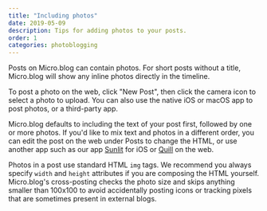 ```yaml
---
title: "Including photos"
date: 2019-05-09
description: Tips for adding photos to your posts.
order: 1
categories: photoblogging
---
```


Posts on Micro.blog can contain photos. For short posts without a title, Micro.blog will show any inline photos directly in the timeline.

To post a photo on the web, click "New Post", then click the camera icon to select a photo to upload. You can also use the native iOS or macOS app to post photos, or a third-party app.

Micro.blog defaults to including the text of your post first, followed by one or more photos. If you'd like to mix text and photos in a different order, you can edit the post on the web under Posts to change the HTML, or use another app such as our app [Sunlit](https://sunlit.io/) for iOS or [Quill](https://quill.p3k.io/) on the web.

Photos in a post use standard HTML `img` tags. We recommend you always specify `width` and `height` attributes if you are composing the HTML yourself. Micro.blog's cross-posting checks the photo size and skips anything smaller than 100x100 to avoid accidentally posting icons or tracking pixels that are sometimes present in external blogs.
